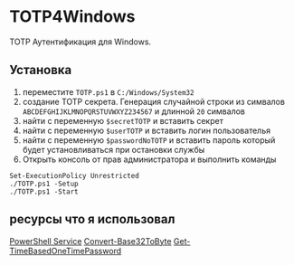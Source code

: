 # TOTP4Windows

TOTP Аутентификация для Windows.

## Установка

1. переместите `TOTP.ps1` в `C:/Windows/System32`
2. создание TOTP секрета. Генерация случайной строки из симвалов `ABCDEFGHIJKLMNOPQRSTUVWXYZ234567` и длинной `20` симвалов
3. найти с переменную `$secretTOTP` и вставить секрет
4. найти с переменную `$userTOTP` и вставить логин пользователья
5. найти с переменную `$passwordNoTOTP` и вставить пароль который будет установливаться при остановки службы
6. Открыть консоль от прав администратора и выполнить команды
```
Set-ExecutionPolicy Unrestricted
./TOTP.ps1 -Setup
./TOTP.ps1 -Start
```

## ресурсы что я использовал

[PowerShell Service](http://jf.larvoire.free.fr/progs/PSService.ps1)
[Convert-Base32ToByte](https://www.powershellgallery.com/packages/SecurityFever/2.4.0/Content/Helpers%5CCommon%5CConvert-Base32ToByte.ps1)
[Get-TimeBasedOneTimePassword](https://www.powershellgallery.com/packages/SecurityFever/2.4.0/Content/Functions%5CCommon%5CGet-TimeBasedOneTimePassword.ps1)
